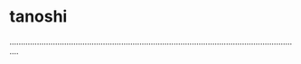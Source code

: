 # tanoshi

................................................................................................................................